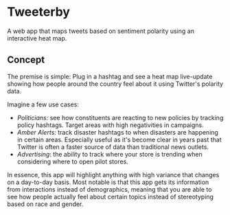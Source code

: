 # Tweeterby

A web app that maps tweets based on sentiment polarity using an interactive heat map.

## Concept

The premise is simple: Plug in a hashtag and see a heat map live-update showing how people around the country feel about it using Twitter's polarity data. 

Imagine a few use cases:

* _Politicians:_ see how constituents are reacting to new policies by tracking policy hashtags. Target areas with high negativities in campaigns. 
* _Amber Alerts:_ track disaster hashtags to when disasters are happening in certain areas. Especially useful as it's become clear in years past that Twitter is often a faster source of data than traditional news outlets. 
* _Advertising_: the ability to track where your store is trending when considering where to open pilot stores.

In essence, this app will highlight anything with high variance that changes on a day-to-day basis. Most notable is that this app gets its information from interactions instead of demographics, meaning that you are able to see how people actually feel about certain topics instead of stereotyping based on race and gender.